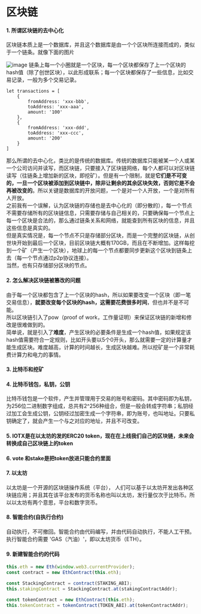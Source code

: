 # 区块链

#### 1. 所谓区块链的去中心化
区块链本质上是一个数据库，并且这个数据库是由一个个区块所连接而成的，类似于一个链条。就像下面的图片

![image](https://timgsa.baidu.com/timg?image&quality=80&size=b9999_10000&sec=1549172175731&di=c0fde1eb04ffd2f8eced91c475fd60bc&imgtype=0&src=http%3A%2F%2Fww1.sinaimg.cn%2Flarge%2Fe0a6aaa4jw1f6y1s3t7rsj20k50dftb2.jpg)
链条上每一个小圈就是一个区块，每一个区块都保存了上一个区块的hash值（除了创世区块），以此形成联系；每一个区块都保存了一些信息，比如交易记录，一般为多个交易记录。
```
let transactions = [
    {
        fromAddress: 'xxx-bbb',
        toAddress: 'xxx-aaa',
        amount: '100' 
    },
    {
        fromAddress: 'xxx-ddd',
        toAddress: 'xxx-ccc',
        amount: '200' 
    }
]
```
那么所谓的去中心化，类比的是传统的数据库。传统的数据库只能被某一个人或某一个公司访问并读写，而区块链，只要接入了区块链网络，每个人都可以对区块链读写（往链条上增加新的区块，即挖矿）。但是有一个限制，就是**它们是不可变的，一旦一个区块被添加到区块链中，除非让剩余的其余区块失效，否则它是不会再被改变的**。所以关键是数据库的开放问题，一个是对一个人开放，一个是对所有人开放。  
之前我有一个误解，认为区块链的存储也是去中心化的（即分散的），每一个节点不需要存储所有的区块链信息，只需要存储与自己相关的，只要确保每一个节点上每一个区块是合法的，那么通过链条关系和网络，就能查到所有区块的信息，并且这些信息是真实的。  
但是真实情况是，每一个节点不只是存储部分区块，而是一个完整的区块链，从创世块开始到最后一个区块，目前区块链大概有170GB，而且在不断增加。这样每挖到一个矿（产生一个区块），地球上的每一个节点都要同步更新这个区块到链条上去（每一个节点通过p2p协议连接）。  
当然，也有只存储部分区块的节点。
#### 2. 怎么解决区块链被篡改的问题
由于每一个区块都包含了上一个区块的hash，所以如果要改变一个区块（即一笔交易信息），**就要改变每个区块的hash，这需要花费很多时间**，但也并不是不可能。  
所以区块链引入了pow（proof of work，工作量证明）来保证区块链的新增和修改是很难做到的。  
简单说，就是引入了**难度**，产生区块的必要条件是生成一个hash值，如果规定该hash值需要符合一定规则，比如开头要以5个0开头，那么就需要一定的计算量才能生成区块。难度越高，计算的时间越长，生成区块越难。所以挖矿是一个非常耗费计算力和电力的事情。
#### 3. 比特币和挖矿

#### 4. 比特币钱包，私钥，公钥
比特币钱包是一个软件，产生并管理用于交易的账号和密码。其中密码即为私钥，为256位二进制数字组成，总共有2^256种组合，但是一般会转成字符串；私钥经过加工会生成公钥，公钥经过加密生成一个字符串，即为账号，也叫地址。只要私钥确定了，就会产生一个与之对应的地址，并且不可改变。



#### 5. IOTX是在以太坊的发的ERC20 token，现在在上线我们自己的区块链，未来会转换成自己区块链上的token
#### 6. vote 和stake是把token放进只能合约里面
#### 7. 以太坊
以太坊是一个开源的区块链操作系统（平台）， 人们可以基于以太坊开发出各种区块链应用；并且其在该平台发布的货币名称也叫以太坊，发行量仅次于比特币。所以以太坊有两个意思，平台和数字货币。
#### 8. 智能合约(自执行合约)
自动执行，不可撤回。智能合约由代码编写，并由代码自动执行，不能人工干预。执行智能合约需要 'GAS（汽油）'，即以太坊货币（ETH）。
#### 9. 新建智能合约的代码
```js
this.eth = new Eth(window.web3.currentProvider);
const contract = new EthContract(this.eth);

const StackingContract = contract(STAKING_ABI);
this.stakingContract = StackingContract.at(stakingContractAddr);

const tokenContract = new EthContract(this.eth);
this.tokenContract = tokenContract(TOKEN_ABI).at(tokenContractAddr);
```

